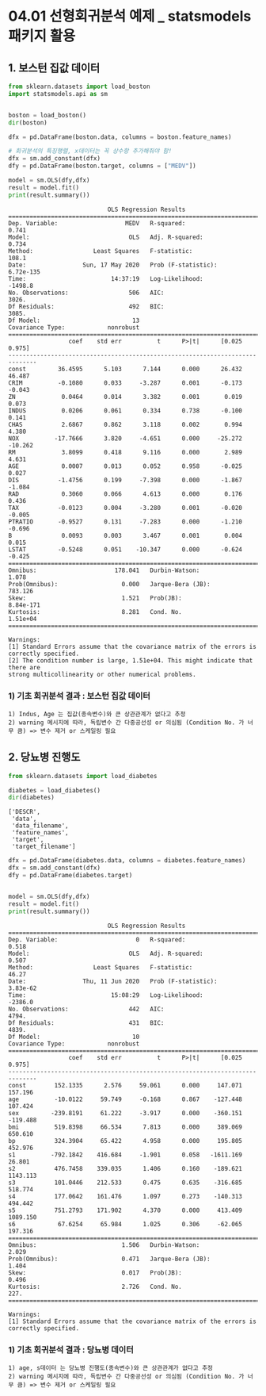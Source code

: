 # 04.01 선형회귀분석 예제 _ statsmodels 패키지 활용

## 1. 보스턴 집값 데이터


```python
from sklearn.datasets import load_boston
import statsmodels.api as sm


boston = load_boston()
dir(boston)

dfx = pd.DataFrame(boston.data, columns = boston.feature_names)

# 회귀분석의 특징행렬, x데이터는 꼭 상수항 추가해줘야 함!
dfx = sm.add_constant(dfx)
dfy = pd.DataFrame(boston.target, columns = ["MEDV"])

model = sm.OLS(dfy,dfx)
result = model.fit()
print(result.summary())


```

                                OLS Regression Results                            
    ==============================================================================
    Dep. Variable:                   MEDV   R-squared:                       0.741
    Model:                            OLS   Adj. R-squared:                  0.734
    Method:                 Least Squares   F-statistic:                     108.1
    Date:                Sun, 17 May 2020   Prob (F-statistic):          6.72e-135
    Time:                        14:37:19   Log-Likelihood:                -1498.8
    No. Observations:                 506   AIC:                             3026.
    Df Residuals:                     492   BIC:                             3085.
    Df Model:                          13                                         
    Covariance Type:            nonrobust                                         
    ==============================================================================
                     coef    std err          t      P>|t|      [0.025      0.975]
    ------------------------------------------------------------------------------
    const         36.4595      5.103      7.144      0.000      26.432      46.487
    CRIM          -0.1080      0.033     -3.287      0.001      -0.173      -0.043
    ZN             0.0464      0.014      3.382      0.001       0.019       0.073
    INDUS          0.0206      0.061      0.334      0.738      -0.100       0.141
    CHAS           2.6867      0.862      3.118      0.002       0.994       4.380
    NOX          -17.7666      3.820     -4.651      0.000     -25.272     -10.262
    RM             3.8099      0.418      9.116      0.000       2.989       4.631
    AGE            0.0007      0.013      0.052      0.958      -0.025       0.027
    DIS           -1.4756      0.199     -7.398      0.000      -1.867      -1.084
    RAD            0.3060      0.066      4.613      0.000       0.176       0.436
    TAX           -0.0123      0.004     -3.280      0.001      -0.020      -0.005
    PTRATIO       -0.9527      0.131     -7.283      0.000      -1.210      -0.696
    B              0.0093      0.003      3.467      0.001       0.004       0.015
    LSTAT         -0.5248      0.051    -10.347      0.000      -0.624      -0.425
    ==============================================================================
    Omnibus:                      178.041   Durbin-Watson:                   1.078
    Prob(Omnibus):                  0.000   Jarque-Bera (JB):              783.126
    Skew:                           1.521   Prob(JB):                    8.84e-171
    Kurtosis:                       8.281   Cond. No.                     1.51e+04
    ==============================================================================
    
    Warnings:
    [1] Standard Errors assume that the covariance matrix of the errors is correctly specified.
    [2] The condition number is large, 1.51e+04. This might indicate that there are
    strong multicollinearity or other numerical problems.


### 1) 기초 회귀분석 결과 : 보스턴 집값 데이터
    1) Indus, Age 는 집값(종속변수)와 큰 상관관계가 없다고 추정
    2) warning 메시지에 따라, 독립변수 간 다중공선성 or 의심됨 (Condition No. 가 너무 큼) => 변수 제거 or 스케일링 필요

## 2. 당뇨병 진행도


```python
from sklearn.datasets import load_diabetes

diabetes = load_diabetes()
dir(diabetes)
```




    ['DESCR',
     'data',
     'data_filename',
     'feature_names',
     'target',
     'target_filename']




```python
dfx = pd.DataFrame(diabetes.data, columns = diabetes.feature_names)
dfx = sm.add_constant(dfx)
dfy = pd.DataFrame(diabetes.target)


model = sm.OLS(dfy,dfx)
result = model.fit()
print(result.summary())
```

                                OLS Regression Results                            
    ==============================================================================
    Dep. Variable:                      0   R-squared:                       0.518
    Model:                            OLS   Adj. R-squared:                  0.507
    Method:                 Least Squares   F-statistic:                     46.27
    Date:                Thu, 11 Jun 2020   Prob (F-statistic):           3.83e-62
    Time:                        15:08:29   Log-Likelihood:                -2386.0
    No. Observations:                 442   AIC:                             4794.
    Df Residuals:                     431   BIC:                             4839.
    Df Model:                          10                                         
    Covariance Type:            nonrobust                                         
    ==============================================================================
                     coef    std err          t      P>|t|      [0.025      0.975]
    ------------------------------------------------------------------------------
    const        152.1335      2.576     59.061      0.000     147.071     157.196
    age          -10.0122     59.749     -0.168      0.867    -127.448     107.424
    sex         -239.8191     61.222     -3.917      0.000    -360.151    -119.488
    bmi          519.8398     66.534      7.813      0.000     389.069     650.610
    bp           324.3904     65.422      4.958      0.000     195.805     452.976
    s1          -792.1842    416.684     -1.901      0.058   -1611.169      26.801
    s2           476.7458    339.035      1.406      0.160    -189.621    1143.113
    s3           101.0446    212.533      0.475      0.635    -316.685     518.774
    s4           177.0642    161.476      1.097      0.273    -140.313     494.442
    s5           751.2793    171.902      4.370      0.000     413.409    1089.150
    s6            67.6254     65.984      1.025      0.306     -62.065     197.316
    ==============================================================================
    Omnibus:                        1.506   Durbin-Watson:                   2.029
    Prob(Omnibus):                  0.471   Jarque-Bera (JB):                1.404
    Skew:                           0.017   Prob(JB):                        0.496
    Kurtosis:                       2.726   Cond. No.                         227.
    ==============================================================================
    
    Warnings:
    [1] Standard Errors assume that the covariance matrix of the errors is correctly specified.


### 1) 기초 회귀분석 결과 : 당뇨병 데이터
    1) age, s데이터 는 당뇨병 진행도(종속변수)와 큰 상관관계가 없다고 추정
    2) warning 메시지에 따라, 독립변수 간 다중공선성 or 의심됨 (Condition No. 가 너무 큼) => 변수 제거 or 스케일링 필요
